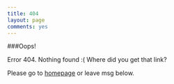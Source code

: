 ```yaml
---
title: 404
layout: page
comments: yes
---
```


###Oops! 

Error 404. Nothing found :( Where did you get that link?

Please go to [homepage](/) or leave msg below.


